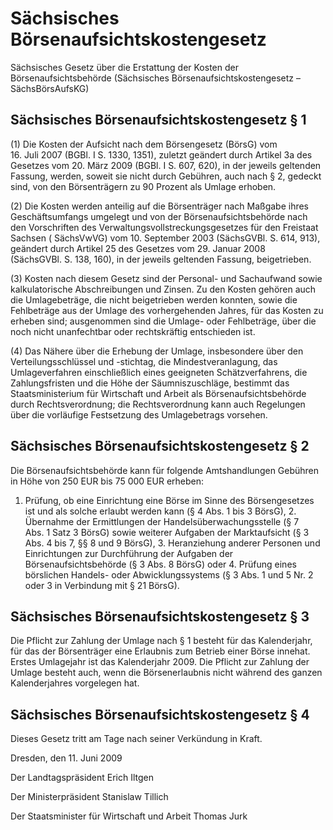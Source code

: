 # Sächsisches Börsenaufsichtskostengesetz

Sächsisches Gesetz über die Erstattung der Kosten der Börsenaufsichtsbehörde (Sächsisches Börsenaufsichtskostengesetz – SächsBörsAufsKG)

## Sächsisches Börsenaufsichtskostengesetz § 1 

(1) Die Kosten der Aufsicht nach dem 
          Börsengesetz (BörsG) vom 16. Juli 2007 (BGBl. I S. 1330, 1351), zuletzt geändert durch Artikel 3a des Gesetzes vom 20. März 2009 (BGBl. I S. 607, 620), in der jeweils geltenden Fassung, werden, soweit sie nicht durch Gebühren, auch nach § 2, gedeckt sind, von den Börsenträgern zu 90 Prozent als Umlage erhoben.

(2) Die Kosten werden anteilig auf die Börsenträger nach Maßgabe ihres Geschäftsumfangs umgelegt und von der Börsenaufsichtsbehörde nach den Vorschriften des Verwaltungsvollstreckungsgesetzes für den Freistaat Sachsen (
        SächsVwVG) vom 10. September 2003 (SächsGVBl. S. 614, 913), geändert durch Artikel 25 des Gesetzes vom 29. Januar 2008 (SächsGVBl. S. 138, 160), in der jeweils geltenden Fassung, beigetrieben.

(3) Kosten nach diesem Gesetz sind der Personal- und Sachaufwand sowie kalkulatorische Abschreibungen und Zinsen. Zu den Kosten gehören auch die Umlagebeträge, die nicht beigetrieben werden konnten, sowie die Fehlbeträge aus der Umlage des vorhergehenden Jahres, für das Kosten zu erheben sind; ausgenommen sind die Umlage- oder Fehlbeträge, über die noch nicht unanfechtbar oder rechtskräftig entschieden ist.

(4) Das Nähere über die Erhebung der Umlage, insbesondere über den Verteilungsschlüssel und -stichtag, die Mindestveranlagung, das Umlageverfahren einschließlich eines geeigneten Schätzverfahrens, die Zahlungsfristen und die Höhe der Säumniszuschläge, bestimmt das Staatsministerium für Wirtschaft und Arbeit als Börsenaufsichtsbehörde durch Rechtsverordnung; die Rechtsverordnung kann auch Regelungen über die vorläufige Festsetzung des Umlagebetrags vorsehen.


## Sächsisches Börsenaufsichtskostengesetz § 2 

Die Börsenaufsichtsbehörde kann für folgende Amtshandlungen Gebühren in Höhe von 250 EUR bis 75 000 EUR erheben:

1. Prüfung, ob eine Einrichtung eine Börse im Sinne des 
          Börsengesetzes ist und als solche erlaubt werden kann (§ 4 Abs. 1 bis 3 
          BörsG), 2. Übernahme der Ermittlungen der Handelsüberwachungsstelle (§ 7 Abs. 1 Satz 3 
          BörsG) sowie weiterer Aufgaben der Marktaufsicht (§ 3 Abs. 4 bis 7, §§ 8 und 9 
          BörsG), 3. Heranziehung anderer Personen und Einrichtungen zur Durchführung der Aufgaben der Börsenaufsichtsbehörde (§ 3 Abs. 8 
          BörsG) oder 4. Prüfung eines börslichen Handels- oder Abwicklungssystems (§ 3 Abs. 1 und 5 Nr. 2 oder 3 in Verbindung mit § 21 
          BörsG). 
## Sächsisches Börsenaufsichtskostengesetz § 3 

Die Pflicht zur Zahlung der Umlage nach § 1 besteht für das Kalenderjahr, für das der Börsenträger eine Erlaubnis zum Betrieb einer Börse innehat. Erstes Umlagejahr ist das Kalenderjahr 2009. Die Pflicht zur Zahlung der Umlage besteht auch, wenn die Börsenerlaubnis nicht während des ganzen Kalenderjahres vorgelegen hat.


## Sächsisches Börsenaufsichtskostengesetz § 4 

Dieses Gesetz tritt am Tage nach seiner Verkündung in Kraft.

Dresden, den 11. Juni 2009

Der Landtagspräsident 
           Erich Iltgen

Der Ministerpräsident 
           Stanislaw Tillich

Der Staatsminister für Wirtschaft und Arbeit 
           Thomas Jurk

